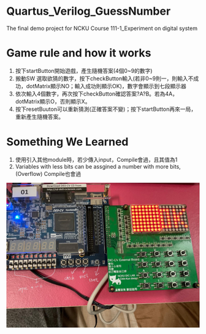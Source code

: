 # Quartus_Verilog_GuessNumber
The final demo project for NCKU Course 111-1_Experiment on digital system

# Game rule and how it works
1. 按下startButton開始遊戲，產生隨機答案(4個0~9的數字)
2. 搬動SW 選取欲猜的數字，按下checkButton輸入(若非0~9則一，則輸入不成功，dotMatrix顯示NO；輸入成功則顯示OK)，數字會顯示到七段顯示器
3. 依次輸入4個數字，再次按下checkButton確認答案?A?B。若為4A，dotMatrix顯示O，否則顯示X。
4. 按下resetBuuton可以重新猜測(正確答案不變)；按下startButton再來一局，重新產生隨機答案。

# Something We Learned
1. 使用引入其他module時，若少傳入input，Compile會過，且其值為1
2. Variables with less bits can be assgined a number with more bits,(Overflow) Compile也會過

![image](https://github.com/kuanyi0226/Quartus_Verilog_GuessNumber/blob/main/323384300_1476772199513456_7130878458256090085_n.jpg)
